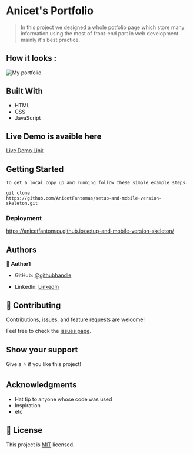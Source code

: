 # Anicet's Portfolio

> In this project we designed a whole potfolio page which store many information using the most of front-end part in web development mainly it's best practice. 

## How it looks :

![My portfolio](https://user-images.githubusercontent.com/94958024/158018231-4882584b-0202-4226-8eca-8801d79a7933.PNG)

## Built With

- HTML
- CSS
- JavaScript

## Live Demo is avaible here

[Live Demo Link](https://anicetfantomas.github.io/setup-and-mobile-version-skeleton/)


## Getting Started

```
To get a local copy up and running follow these simple example steps.

git clone 
https://github.com/AnicetFantomas/setup-and-mobile-version-skeleton.git

```

### Deployment

https://anicetfantomas.github.io/setup-and-mobile-version-skeleton/

## Authors

👤 **Author1**

- GitHub: [@githubhandle](https://anicetfantomas.github.io/setup-and-mobile-version-skeleton/)

- LinkedIn: [LinkedIn](https://www.linkedin.com/in/anicet-murhula-13a1b0220/)


## 🤝 Contributing

Contributions, issues, and feature requests are welcome!

Feel free to check the [issues page](../../issues/).

## Show your support

Give a ⭐️ if you like this project!

## Acknowledgments

- Hat tip to anyone whose code was used
- Inspiration
- etc

## 📝 License

This project is [MIT](./MIT.md) licensed.
